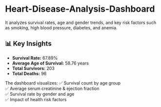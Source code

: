 # Heart-Disease-Analysis-Dashboard
It analyzes survival rates, age and gender trends, and key risk factors such as smoking, high blood pressure, diabetes, and anemia.

## 📊 Key Insights

- **Survival Rate:** 67.89%
- **Average Age of Survival:** 58.76 years
- **Total Survivors:** 203
- **Total Deaths:** 96

The dashboard visualizes:
✅ Survival count by age group  
✅ Average serum creatinine & ejection fraction  
✅ Survival rate by gender and age  
✅ Impact of health risk factors
